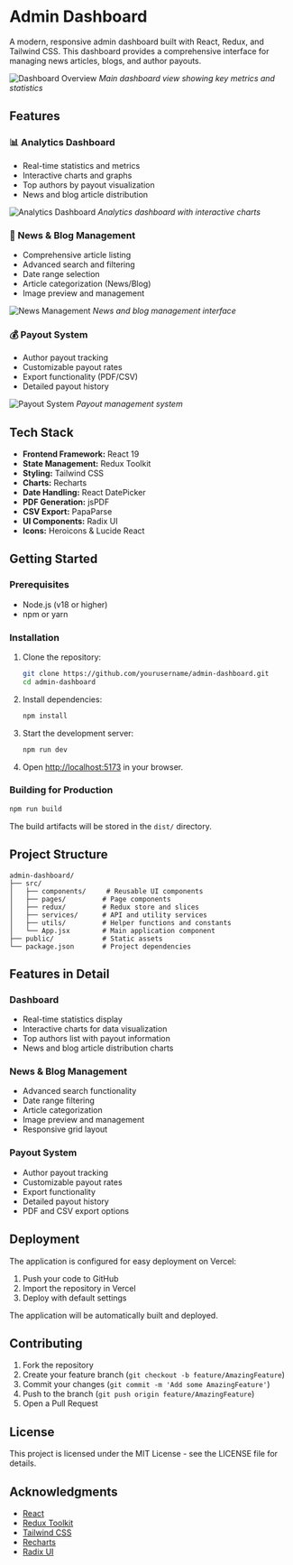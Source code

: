 # Admin Dashboard

A modern, responsive admin dashboard built with React, Redux, and Tailwind CSS. This dashboard provides a comprehensive interface for managing news articles, blogs, and author payouts.

![Dashboard Overview](https://i.imgur.com/example1.png)
*Main dashboard view showing key metrics and statistics*

## Features

### 📊 Analytics Dashboard
- Real-time statistics and metrics
- Interactive charts and graphs
- Top authors by payout visualization
- News and blog article distribution

![Analytics Dashboard](https://i.imgur.com/example2.png)
*Analytics dashboard with interactive charts*

### 📰 News & Blog Management
- Comprehensive article listing
- Advanced search and filtering
- Date range selection
- Article categorization (News/Blog)
- Image preview and management

![News Management](https://i.imgur.com/example3.png)
*News and blog management interface*

### 💰 Payout System
- Author payout tracking
- Customizable payout rates
- Export functionality (PDF/CSV)
- Detailed payout history

![Payout System](https://i.imgur.com/example4.png)
*Payout management system*

## Tech Stack

- **Frontend Framework:** React 19
- **State Management:** Redux Toolkit
- **Styling:** Tailwind CSS
- **Charts:** Recharts
- **Date Handling:** React DatePicker
- **PDF Generation:** jsPDF
- **CSV Export:** PapaParse
- **UI Components:** Radix UI
- **Icons:** Heroicons & Lucide React

## Getting Started

### Prerequisites

- Node.js (v18 or higher)
- npm or yarn

### Installation

1. Clone the repository:
   ```bash
   git clone https://github.com/yourusername/admin-dashboard.git
   cd admin-dashboard
   ```

2. Install dependencies:
   ```bash
   npm install
   ```

3. Start the development server:
   ```bash
   npm run dev
   ```

4. Open [http://localhost:5173](http://localhost:5173) in your browser.

### Building for Production

```bash
npm run build
```

The build artifacts will be stored in the `dist/` directory.

## Project Structure

```
admin-dashboard/
├── src/
│   ├── components/     # Reusable UI components
│   ├── pages/         # Page components
│   ├── redux/         # Redux store and slices
│   ├── services/      # API and utility services
│   ├── utils/         # Helper functions and constants
│   └── App.jsx        # Main application component
├── public/            # Static assets
└── package.json       # Project dependencies
```

## Features in Detail

### Dashboard
- Real-time statistics display
- Interactive charts for data visualization
- Top authors list with payout information
- News and blog article distribution charts

### News & Blog Management
- Advanced search functionality
- Date range filtering
- Article categorization
- Image preview and management
- Responsive grid layout

### Payout System
- Author payout tracking
- Customizable payout rates
- Export functionality
- Detailed payout history
- PDF and CSV export options

## Deployment

The application is configured for easy deployment on Vercel:

1. Push your code to GitHub
2. Import the repository in Vercel
3. Deploy with default settings

The application will be automatically built and deployed.

## Contributing

1. Fork the repository
2. Create your feature branch (`git checkout -b feature/AmazingFeature`)
3. Commit your changes (`git commit -m 'Add some AmazingFeature'`)
4. Push to the branch (`git push origin feature/AmazingFeature`)
5. Open a Pull Request

## License

This project is licensed under the MIT License - see the LICENSE file for details.

## Acknowledgments

- [React](https://reactjs.org/)
- [Redux Toolkit](https://redux-toolkit.js.org/)
- [Tailwind CSS](https://tailwindcss.com/)
- [Recharts](https://recharts.org/)
- [Radix UI](https://www.radix-ui.com/)




